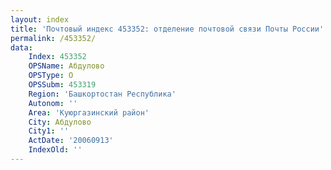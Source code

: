 ```yaml
---
layout: index
title: 'Почтовый индекс 453352: отделение почтовой связи Почты России'
permalink: /453352/
data:
    Index: 453352
    OPSName: Абдулово
    OPSType: О
    OPSSubm: 453319
    Region: 'Башкортостан Республика'
    Autonom: ''
    Area: 'Куюргазинский район'
    City: Абдулово
    City1: ''
    ActDate: '20060913'
    IndexOld: ''
---
```

